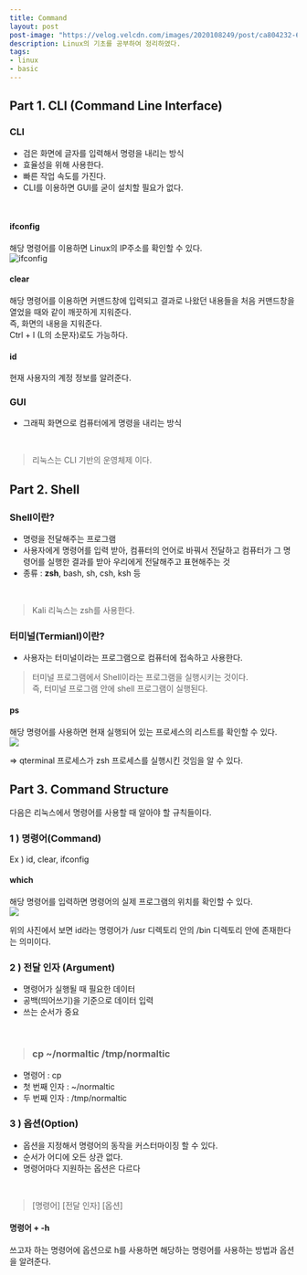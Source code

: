 ```yaml
---
title: Command
layout: post
post-image: "https://velog.velcdn.com/images/2020108249/post/ca804232-601f-42b0-baf0-2bb7c2213e28/image.png"
description: Linux의 기초를 공부하여 정리하였다.
tags:
- linux
- basic
---
```

## Part 1. CLI (Command Line Interface)

### CLI
- 검은 화면에 글자를 입력해서 명령을 내리는 방식
- 효율성을 위해 사용한다.
- 빠른 작업 속도를 가진다.
- CLI를 이용하면 GUI를 굳이 설치할 필요가 없다.
<br>

#### ifconfig
해당 명령어를 이용하면 Linux의 IP주소를 확인할 수 있다.<br>
![ifconfig](https://velog.velcdn.com/images/2020108249/post/4777dd94-c264-429a-b9bd-85c9405732fd/image.png)
<br>
#### clear
해당 명령어를 이용하면 커맨드창에 입력되고 결과로 나왔던 내용들을 처음 커맨드창을 열었을 때와 같이 깨끗하게 지워준다. <br>
즉, 화면의 내용을 지워준다.<br>
Ctrl + l (L의 소문자)로도 가능하다.<br>
#### id
현재 사용자의 계정 정보를 알려준다.

### GUI

- 그래픽 화면으로 컴퓨터에게 명령을 내리는 방식

<br>

>리눅스는 CLI 기반의 운영체제 이다.


## Part 2. Shell

### Shell이란?

- 명령을 전달해주는 프로그램
- 사용자에게 명령어를 입력 받아, 컴퓨터의 언어로 바꿔서 전달하고 컴퓨터가 그 명령어를 실행한 결과를 받아 우리에게 전달해주고 표현해주는 것
- 종류 : **zsh**, bash, sh, csh, ksh 등

<br>

> Kali 리눅스는 zsh를 사용한다.


### 터미널(Termianl)이란?

- 사용자는 터미널이라는 프로그램으로 컴퓨터에 접속하고 사용한다.     


>터미널 프로그램에서 Shell이라는 프로그램을 실행시키는 것이다.     
즉, 터미널 프로그램 안에 shell 프로그램이 실행된다.

#### ps
해당 명령어를 사용하면 현재 실행되어 있는 프로세스의 리스트를 확인할 수 있다.<br>
![](https://velog.velcdn.com/images/2020108249/post/283a1f50-3949-45ac-9e73-b27f4f7553ff/image.png)

=> qterminal 프로세스가 zsh 프로세스를 실행시킨 것임을 알 수 있다.

## Part 3. Command Structure
다음은 리눅스에서 명령어를 사용할 때 알아야 할 규칙들이다.



### 1 ) 명령어(Command)

Ex ) id, clear, ifconfig
#### which
해당 명령어를 입력하면 명령어의 실제 프로그램의 위치를 확인할 수 있다. <br>
![](https://velog.velcdn.com/images/2020108249/post/20caedfb-2dc9-4695-8beb-c59befee57d5/image.png)

위의 사진에서 보면 id라는 명령어가 /usr 디렉토리 안의 /bin 디렉토리 안에 존재한다는 의미이다.

### 2 ) 전달 인자 (Argument)

- 명령어가 실행될 때 필요한 데이터
- 공백(띄어쓰기)을 기준으로 데이터 입력
- 쓰는 순서가 중요

<br>

>### cp ~/normaltic /tmp/normaltic
- 명령어 : cp
- 첫 번째 인자 : ~/normaltic
- 두 번째 인자 : /tmp/normaltic


### 3 ) 옵션(Option)
- 옵션을 지정해서 명령어의 동작을 커스터마이징 할 수 있다.
- 순서가 어디에 오든 상관 없다.
- 명령어마다 지원하는 옵션은 다르다    

<br>

> [명령어] [전달 인자] [옵션]

#### 명령어 + -h
쓰고자 하는 명령어에 옵션으로 h를 사용하면 해당하는 명령어를 사용하는 방법과 옵션을 알려준다.
